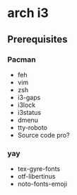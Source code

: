 # arch i3 

## Prerequisites
### Pacman
- feh
- vim
- zsh
- i3-gaps
- i3lock
- i3status
- dmenu
- tty-roboto
- Source code pro?

### yay
- tex-gyre-fonts
- otf-libertinus
- noto-fonts-emoji
